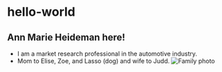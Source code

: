 # hello-world
## Ann Marie Heideman here!
- I am a market research professional in the automotive industry. 
- Mom to Elise, Zoe, and Lasso (dog) and wife to Judd.
![Family photo](https://github.com/amheideman/hello-world/assets/47955155/d67e8ec0-a1ce-4c88-99a3-75a83fda7ecc)
